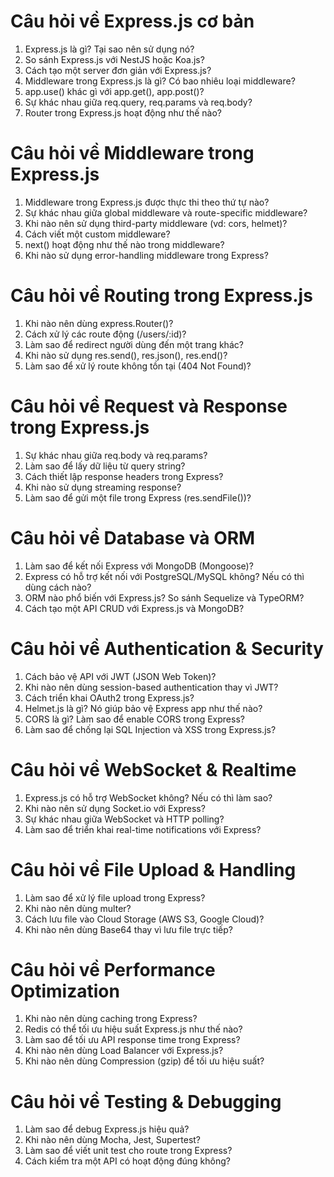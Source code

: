 # Câu hỏi về Express.js cơ bản
1. Express.js là gì? Tại sao nên sử dụng nó?
2. So sánh Express.js với NestJS hoặc Koa.js?
3. Cách tạo một server đơn giản với Express.js?
4. Middleware trong Express.js là gì? Có bao nhiêu loại middleware?
5. app.use() khác gì với app.get(), app.post()?
6. Sự khác nhau giữa req.query, req.params và req.body?
7. Router trong Express.js hoạt động như thế nào?

# Câu hỏi về Middleware trong Express.js
1. Middleware trong Express.js được thực thi theo thứ tự nào?
2. Sự khác nhau giữa global middleware và route-specific middleware?
3. Khi nào nên sử dụng third-party middleware (vd: cors, helmet)?
4. Cách viết một custom middleware?
5. next() hoạt động như thế nào trong middleware?
6. Khi nào sử dụng error-handling middleware trong Express?

# Câu hỏi về Routing trong Express.js
1. Khi nào nên dùng express.Router()?
2. Cách xử lý các route động (/users/:id)?
3. Làm sao để redirect người dùng đến một trang khác?
4. Khi nào sử dụng res.send(), res.json(), res.end()?
5. Làm sao để xử lý route không tồn tại (404 Not Found)?

# Câu hỏi về Request và Response trong Express.js
1. Sự khác nhau giữa req.body và req.params?
2. Làm sao để lấy dữ liệu từ query string?
3. Cách thiết lập response headers trong Express?
4. Khi nào sử dụng streaming response?
5. Làm sao để gửi một file trong Express (res.sendFile())?

# Câu hỏi về Database và ORM
1. Làm sao để kết nối Express với MongoDB (Mongoose)?
2. Express có hỗ trợ kết nối với PostgreSQL/MySQL không? Nếu có thì dùng cách nào?
3. ORM nào phổ biến với Express.js? So sánh Sequelize và TypeORM?
4. Cách tạo một API CRUD với Express.js và MongoDB?

# Câu hỏi về Authentication & Security
1. Cách bảo vệ API với JWT (JSON Web Token)?
2. Khi nào nên dùng session-based authentication thay vì JWT?
3. Cách triển khai OAuth2 trong Express.js?
4. Helmet.js là gì? Nó giúp bảo vệ Express app như thế nào?
5. CORS là gì? Làm sao để enable CORS trong Express?
6. Làm sao để chống lại SQL Injection và XSS trong Express.js?

# Câu hỏi về WebSocket & Realtime
1. Express.js có hỗ trợ WebSocket không? Nếu có thì làm sao?
2. Khi nào nên sử dụng Socket.io với Express?
3. Sự khác nhau giữa WebSocket và HTTP polling?
4. Làm sao để triển khai real-time notifications với Express?

# Câu hỏi về File Upload & Handling
1. Làm sao để xử lý file upload trong Express?
2. Khi nào nên dùng multer?
3. Cách lưu file vào Cloud Storage (AWS S3, Google Cloud)?
4. Khi nào nên dùng Base64 thay vì lưu file trực tiếp?

# Câu hỏi về Performance Optimization
1. Khi nào nên dùng caching trong Express?
2. Redis có thể tối ưu hiệu suất Express.js như thế nào?
3. Làm sao để tối ưu API response time trong Express?
4. Khi nào nên dùng Load Balancer với Express.js?
5. Khi nào nên dùng Compression (gzip) để tối ưu hiệu suất?

# Câu hỏi về Testing & Debugging
1. Làm sao để debug Express.js hiệu quả?
2. Khi nào nên dùng Mocha, Jest, Supertest?
3. Làm sao để viết unit test cho route trong Express?
4. Cách kiểm tra một API có hoạt động đúng không?
